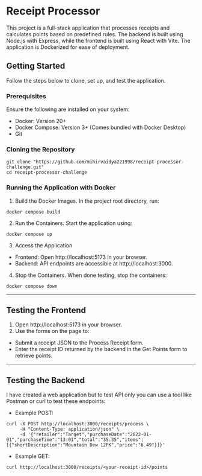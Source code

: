 # Receipt Processor

This project is a full-stack application that processes receipts and calculates points based on predefined rules. The backend is built using Node.js with Express, while the frontend is built using React with Vite. The application is Dockerized for ease of deployment.

## Getting Started

Follow the steps below to clone, set up, and test the application.

### Prerequisites

Ensure the following are installed on your system:

- Docker: Version 20+
- Docker Compose: Version 3+ (Comes bundled with Docker Desktop)
- Git

### Cloning the Repository

```text
git clone "https://github.com/mihirvaidya221998/receipt-processor-challenge.git"
cd receipt-processor-challenge
```

### Running the Application with Docker

1. Build the Docker Images. In the project root directory, run:

```text
docker compose build
```

2. Run the Containers. Start the application using:

```text
docker compose up
```

3. Access the Application

- Frontend: Open http://localhost:5173 in your browser.
- Backend: API endpoints are accessible at http://localhost:3000.

4. Stop the Containers. When done testing, stop the containers:

```text
docker compose down
```

---

## Testing the Frontend

1. Open http://localhost:5173 in your browser.
2. Use the forms on the page to:

- Submit a receipt JSON to the Process Receipt form.
- Enter the receipt ID returned by the backend in the Get Points form to retrieve points.

---

## Testing the Backend

I have created a web application but to test API only you can use a tool like Postman or curl to test these endpoints:

- Example POST:

```text
curl -X POST http://localhost:3000/receipts/process \
     -H "Content-Type: application/json" \
     -d '{"retailer":"Target","purchaseDate":"2022-01-01","purchaseTime":"13:01","total":"35.35","items":[{"shortDescription":"Mountain Dew 12PK","price":"6.49"}]}'
```

- Example GET:

```text
curl http://localhost:3000/receipts/<your-receipt-id>/points
```
